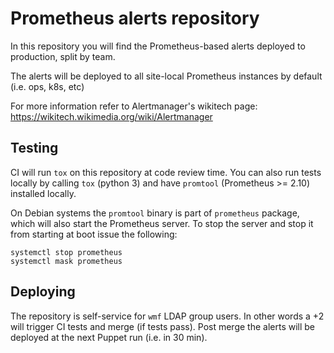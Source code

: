 Prometheus alerts repository
====

In this repository you will find the Prometheus-based alerts deployed to production, split by team.

The alerts will be deployed to all site-local Prometheus instances by default (i.e. ops, k8s, etc)

For more information refer to Alertmanager's wikitech page: https://wikitech.wikimedia.org/wiki/Alertmanager

Testing
----
CI will run `tox` on this repository at code review time. You can also run tests locally by calling `tox` (python 3) and have `promtool` (Prometheus >= 2.10) installed locally.

On Debian systems the `promtool` binary is part of `prometheus` package, which will also start the Prometheus server. To stop the server and stop it from starting at boot issue the following:

    systemctl stop prometheus
    systemctl mask prometheus


Deploying
----
The repository is self-service for `wmf` LDAP group users. In other words a +2
will trigger CI tests and merge (if tests pass). Post merge the alerts will be
deployed at the next Puppet run (i.e. in 30 min).
